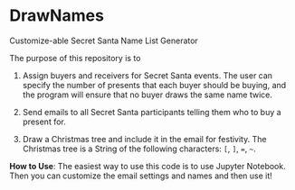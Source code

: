 # DrawNames

Customize-able Secret Santa Name List Generator

The purpose of this repository is to

1. Assign buyers and receivers for Secret Santa events. The user can specify the number of presents that each buyer should be buying, and the program will ensure that no buyer draws the same name twice.

2. Send emails to all Secret Santa participants telling them who to buy a present for.

3. Draw a Christmas tree and include it in the email for festivity. The Christmas tree is a String of the following characters: `[`, `]`, `=`, `~`. 

__How to Use__: The easiest way to use this code is to use Jupyter Notebook. Then you can customize the email settings and names and then use it!
